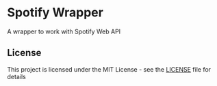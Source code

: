 # Spotify Wrapper

A wrapper to work with Spotify Web API

## License

This project is licensed under the MIT License - see the [LICENSE](LICENSE.md) file for details
